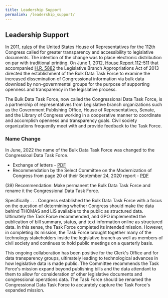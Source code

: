 ```yaml
---
title: Leadership Support
permalink: /leadership_support/
---
```


## Leadership Support
<p>In 2011, <a href="https://www.govinfo.gov/content/pkg/HMAN-111/pdf/HMAN-111.pdf">rules</a> of the United States House of Representatives for the 112th Congress called for greater transparency and accessibility to legislative documents. The intention of the change was to place electronic distribution on par with traditional printing. On June 1, 2012, <a href="https://www.govinfo.gov/link/crpt/112/hrpt/511">House Report 112-511</a> that accompanied <a href="https://www.govinfo.gov/link/bills/112/hr/5882?billversion=rh&link-type=xml">H.R. 5882</a> the Legislative Branch Appropriations Act of 2013 directed the establishment of the Bulk Data Task Force to examine the increased dissemination of Congressional information via bulk data download by non-governmental groups for the purpose of supporting openness and transparency in the legislative process.</p>  

<p>The Bulk Data Task Force, now called the Congressional Data Task Force, is a partnership of representatives from Legislative branch organizations such as the Government Publishing Office, House of Representatives, Senate, and the Library of Congress working in a cooperative manner to coordinate and accomplish openness and transparency goals. Civil society organizations frequently meet with and provide feedback to the Task Force.</p>  


### Name Change
<p>In June, 2022 the name of the Bulk Data Task Force was changed to the Congressioal Data Task Force.</p>  

* Exchange of letters - [PDF](https://usgpo.github.io/innovation/resources/reports/Exchange-of-Letters-CHA-and-Clerk-Name-Change-DataTaskForce-June2022.pdf)    
* Recommendation by the Select Committee on the Modernization of Congress from page 20 of their September 24, 2020 report - [PDF](https://www.govinfo.gov/content/pkg/CPRT-116HPRT41922/pdf/CPRT-116HPRT41922.pdf)  

<p>(39) Recommendation: Make permanent the Bulk Data Task Force and rename it the Congressional Data Task Force.</p>  
<p>Specifically . . . Congress established the Bulk Data Task Force with a focus on the question of determining whether Congress should make the data behind THOMAS and LIS available to the public as structured data. Ultimately the Task Force recommended, and GPO implemented the publication of bill summary, status, and text information online as structured data. In this sense, the Task Force completed its intended mission. However, in completing its mission, the Task Force brought together many of the technology stakeholders inside the legislative branch as well as members of civil society and continues to hold public meetings on a quarterly basis.</p>  
<p>This ongoing collaboration has been positive for the Clerk's Office and for data transparency groups, ultimately leading to technological advances in how legislative data is made public. The Committee recommends the Task Force's mission expand beyond publishing bills and the data attendant to them to allow for consideration of other legislative documents and congressional operations data. The Task Force should be renamed the Congressional Data Task Force to accurately capture the Task Force's expanded mission.</p>  




